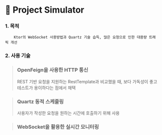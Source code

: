 # 🤖 Project Simulator

### 1. 목적
        Ktor의 WebSocket 사용방법과 Quartz 기술 습득, 많은 요청으로 인한 대용량 트래픽 개선

### 2. 사용 기술

> ### OpenFeign을 사용한 HTTP 통신
> 
> REST 기반 요청을 지원하는 RestTemplate과 비교했을 때, 보다 가독성이 좋고 테스트가 용이하다는 점에서 채택

> ### Quartz 동적 스케줄링
> 
> 사용자가 작성한 요청을 원하는 시간에 호출하기 위해 사용

> ### WebSocket을 활용한 실시간 모니터링
